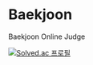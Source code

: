 # Baekjoon
Baekjoon Online Judge

[![Solved.ac
프로필](http://mazassumnida.wtf/api/generate_badge?boj=kimdolsoon)](https://solved.ac/kimdolsoon)
